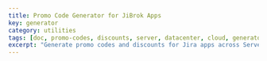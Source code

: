 ```yaml
---
title: Promo Code Generator for JiBrok Apps
key: generator
category: utilities
tags: [doc, promo-codes, discounts, server, datacenter, cloud, generator, utility, licensing]
excerpt: "Generate promo codes and discounts for Jira apps across Server, Data Center, and Cloud hosting environments with interactive selection tools."
---
```


[comment]: <> (<html>)

[comment]: <> (<head>)

[comment]: <> (    <script src="https://code.jquery.com/jquery-2.2.4.min.js" integrity="sha256-BbhdlvQf/xTY9gja0Dq3HiwQF8LaCRTXxZKRutelT44=" crossorigin="anonymous"></script>)

[comment]: <> (    <link href="https://cdn.jsdelivr.net/npm/select2@4.1.0-rc.0/dist/css/select2.min.css" rel="stylesheet" />)

[comment]: <> (    <script src="https://cdn.jsdelivr.net/npm/select2@4.1.0-rc.0/dist/js/select2.min.js"></script>)

[comment]: <> (</head>)

[comment]: <> (<div id="hosting" style="width: 100%; margin-bottom: 20px">)

[comment]: <> (    <label>Hosting</label>)

[comment]: <> (    <select class="hosting" name="hosting" style="width: 100%;">)

[comment]: <> (      <option value="SERVER">Server</option>)

[comment]: <> (      <option value="DC">Data center</option>)

[comment]: <> (      <option value="CLOUD">Cloud</option>)

[comment]: <> (    </select>)

[comment]: <> (</div>)

[comment]: <> (<div id="server" style="width: 100%; display: none; margin-bottom: 20px" >)

[comment]: <> (<label>Server apps</label>)

[comment]: <> (<select class="addons-server-select" name="addons-server-select" multiple="multiple" style="width: 100%;">)

[comment]: <> (  <option value="AL">Alabama</option>)

[comment]: <> (  <option value="WY">Wyoming</option>)

[comment]: <> (</select>)

[comment]: <> (</div>)

[comment]: <> (<div id="dc" style="width: 100%; display: none; margin-bottom: 20px">)

[comment]: <> (<label>Data center apps</label>)

[comment]: <> (<select class="addons-dc-select" name="addons-dc-select" multiple="multiple" style="width: 100%;">)

[comment]: <> (  <option value="AL">Alabama</option>)

[comment]: <> (  <option value="WY">Wyoming</option>)

[comment]: <> (</select>)

[comment]: <> (</div>)

[comment]: <> (<div id="cloud" style="width: 100%; display: none; margin-bottom: 20px">)

[comment]: <> (<label>Cloud apps</label>)

[comment]: <> (<select class="addons-cloud-select" name="addons-cloud-select" multiple="multiple" style="width: 100%;">)

[comment]: <> (  <option value="AL">Alabama</option>)

[comment]: <> (  <option value="WY">Wyoming</option>)

[comment]: <> (</select>)

[comment]: <> (</div>)

[comment]: <> (<div id="promo-code"></div>)

[comment]: <> (<script>)

[comment]: <> ( $&#40;document&#41;.ready&#40;function&#40;&#41; {)

[comment]: <> (    $&#40;'.hosting'&#41;.select2&#40;&#41;;)

[comment]: <> (    $&#40;'.addons-server-select'&#41;.select2&#40;&#41;;)

[comment]: <> (    $&#40;'.addons-dc-select'&#41;.select2&#40;&#41;;)

[comment]: <> (    $&#40;'.addons-cloud-select'&#41;.select2&#40;&#41;;)

[comment]: <> (    $&#40;'.hosting'&#41;.on&#40;'change', function&#40;&#41;{)

[comment]: <> (        if&#40;$&#40;'.hosting'&#41;.val&#40;&#41; == "SERVER"&#41;{)

[comment]: <> (            $&#40;'#server'&#41;.show&#40;&#41;;)

[comment]: <> (            $&#40;'#dc'&#41;.hide&#40;&#41;;)

[comment]: <> (            $&#40;'#cloud'&#41;.hide&#40;&#41;;)

[comment]: <> (        } else if&#40;$&#40;'.hosting'&#41;.val&#40;&#41; == "DC"&#41;{)

[comment]: <> (            $&#40;'#server'&#41;.hide&#40;&#41;;)

[comment]: <> (            $&#40;'#dc'&#41;.show&#40;&#41;;)

[comment]: <> (            $&#40;'.addons-cloud-select'&#41;.hide&#40;&#41;;)

[comment]: <> (        } else if&#40;$&#40;'.hosting'&#41;.val&#40;&#41; == "CLOUD"&#41;{)

[comment]: <> (            $&#40;'#server'&#41;.hide&#40;&#41;;)

[comment]: <> (            $&#40;'#dc'&#41;.hide&#40;&#41;;)

[comment]: <> (            $&#40;'#cloud'&#41;.show&#40;&#41;;)

[comment]: <> (        } else {)

[comment]: <> (            $&#40;'#server'&#41;.hide&#40;&#41;;)

[comment]: <> (            $&#40;'#dc'&#41;.hide&#40;&#41;;)

[comment]: <> (            $&#40;'#cloud'&#41;.hide&#40;&#41;;)

[comment]: <> (        })

[comment]: <> (    }&#41;;)

[comment]: <> (    $&#40;'.hosting'&#41;.trigger&#40;'change'&#41;)

[comment]: <> (}&#41;;  )

[comment]: <> (function generatePromo&#40;hosting, apps&#41;{)

[comment]: <> (})

[comment]: <> (</script>)

[comment]: <> (</html>)